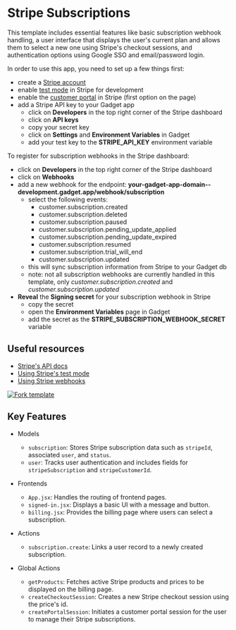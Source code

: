 # Stripe Subscriptions

This template includes essential features like basic subscription webhook handling, a user interface that displays the user's current plan and allows them to select a new one using Stripe's checkout sessions, and authentication options using Google SSO and email/password login.

In order to use this app, you need to set up a few things first:

- create a [Stripe account](https://dashboard.stripe.com/register)
- enable [test mode](https://stripe.com/docs/test-mode) in Stripe for development
- enable the [customer portal](https://dashboard.stripe.com/test/settings/billing/portal) in Stripe (first option on the page)
- add a Stripe API key to your Gadget app
  - click on **Developers** in the top right corner of the Stripe dashboard
  - click on **API keys**
  - copy your secret key
  - click on **Settings** and **Environment Variables** in Gadget
  - add your test key to the **STRIPE_API_KEY** environment variable

To register for subscription webhooks in the Stripe dashboard:

- click on **Developers** in the top right corner of the Stripe dashboard
- click on **Webhooks**
- add a new webhook for the endpoint: **your-gadget-app-domain--development.gadget.app/webhook/subscription**
  - select the following events:
    - customer.subscription.created
    - customer.subscription.deleted
    - customer.subscription.paused
    - customer.subscription.pending_update_applied
    - customer.subscription.pending_update_expired
    - customer.subscription.resumed
    - customer.subscription.trial_will_end
    - customer.subscription.updated
  - this will sync subscription information from Stripe to your Gadget db
  - note: not all subscription webhooks are currently handled in this template, only _customer.subscription.created_ and _customer.subscription.updated_
- **Reveal** the **Signing secret** for your subscription webhook in Stripe
  - copy the secret
  - open the **Environment Variables** page in Gadget
  - add the secret as the **STRIPE_SUBSCRIPTION_WEBHOOK_SECRET** variable

## Useful resources

- [Stripe's API docs](https://stripe.com/docs/api)
- [Using Stripe's test mode](https://stripe.com/docs/test-mode)
- [Using Stripe webhooks](https://stripe.com/docs/webhooks)

[![Fork template](https://img.shields.io/badge/Fork%20template-%233A0CFF?style=for-the-badge)](https://app.gadget.dev/auth/fork?domain=stripe-subscriptions-template.gadget.app)

## Key Features

- Models

  - `subscription`: Stores Stripe subscription data such as `stripeId`, associated `user`, and `status`.
  - `user`: Tracks user authentication and includes fields for `stripeSubscription` and `stripeCustomerId`.

- Frontends

  - `App.jsx`: Handles the routing of frontend pages.
  - `signed-in.jsx`: Displays a basic UI with a message and button.
  - `billing.jsx`: Provides the billing page where users can select a subscription.

- Actions

  - `subscription.create`: Links a user record to a newly created subscription.

- Global Actions
  - `getProducts`: Fetches active Stripe products and prices to be displayed on the billing page.
  - `createCheckoutSession`: Creates a new Stripe checkout session using the price's id.
  - `createPortalSession`: Initiates a customer portal session for the user to manage their Stripe subscriptions.
